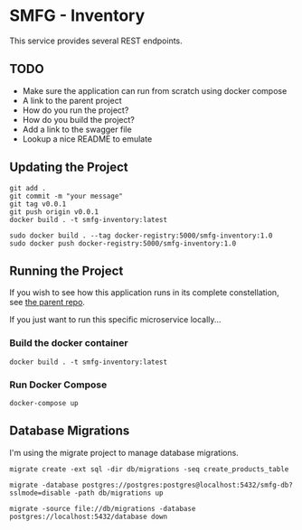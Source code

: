 # SMFG - Inventory

This service provides several REST endpoints.

## TODO 

* Make sure the application can run from scratch using docker compose
* A link to the parent project
* How do you run the project?
* How do you build the project?
* Add a link to the swagger file
* Lookup a nice README to emulate

## Updating the Project 

```shell
git add .
git commit -m "your message"
git tag v0.0.1
git push origin v0.0.1
docker build . -t smfg-inventory:latest
```

```shell
sudo docker build . --tag docker-registry:5000/smfg-inventory:1.0
sudo docker push docker-registry:5000/smfg-inventory:1.0
```

## Running the Project

If you wish to see how this application runs in its complete constellation, see [the parent repo](https://github.com/sksmith/smithmfg).

If you just want to run this specific microservice locally...

### Build the docker container

```shell
docker build . -t smfg-inventory:latest
```

### Run Docker Compose

```shell
docker-compose up
```

## Database Migrations

I'm using the migrate project to manage database migrations.

```shell
migrate create -ext sql -dir db/migrations -seq create_products_table

migrate -database postgres://postgres:postgres@localhost:5432/smfg-db?sslmode=disable -path db/migrations up

migrate -source file://db/migrations -database postgres://localhost:5432/database down
```